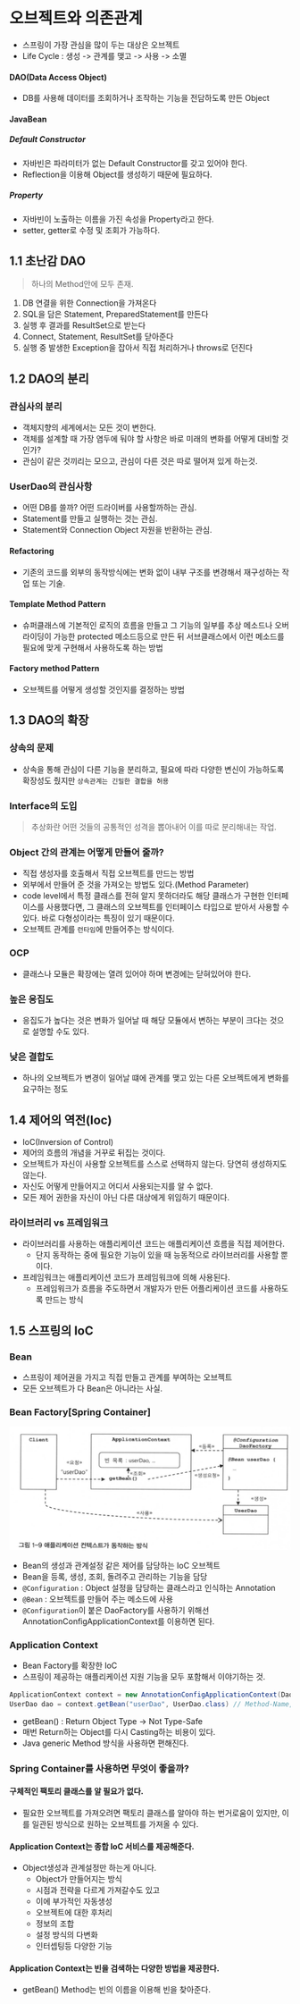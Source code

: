 # 오브젝트와 의존관계
- 스프링이 가장 관심을 많이 두는 대상은 오브젝트
- Life Cycle : 생성 -> 관계를 맺고 -> 사용 -> 소멸

#### DAO(Data Access Object)
- DB를 사용해 데이터를 조회하거나 조작하는 기능을 전담하도록 만든 Object

#### JavaBean
##### Default Constructor
- 자바빈은 파라미터가 없는 Default Constructor를 갖고 있어야 한다.
- Reflection을 이용해 Object를 생성하기 때문에 필요하다.

##### Property
- 자바빈이 노출하는 이름을 가진 속성을 Property라고 한다.
- setter, getter로 수정 및 조회가 가능하다.


## 1.1 초난감 DAO
> 하나의 Method안에 모두 존재.

1. DB 연결을 위한 Connection을 가져온다
2. SQL을 담은 Statement, PreparedStatement를 만든다
3. 실행 후 결과를 ResultSet으로 받는다
4. Connect, Statement, ResultSet를 닫아준다
5. 실행 중 발생한 Exception을 잡아서 직접 처리하거나 throws로 던진다


## 1.2 DAO의 분리
### 관심사의 분리
- 객체지향의 세계에서는 모든 것이 변한다.
- 객체를 설계할 때 가장 염두에 둬야 할 사항은 바로 미래의 변화를 어떻게 대비할 것인가?
- 관심이 같은 것끼리는 모으고, 관심이 다른 것은 따로 떨어져 있게 하는것.

### UserDao의 관심사항
- 어떤 DB를 쓸까? 어떤 드라이버를 사용할까하는 관심.
- Statement를 만들고 실행하는 것는 관심.
- Statement와 Connection Object 자원을 반환하는 관심.

#### Refactoring
- 기존의 코드를 외부의 동작방식에는 변화 없이 내부 구조를 변경해서 재구성하는 작업 또는 기술.


#### Template Method Pattern
- 슈퍼클래스에 기본적인 로직의 흐름을 만들고 그 기능의 일부를 추상 메소드나 오버라이딩이 가능한 protected 메소드등으로 만든 뒤 서브클래스에서 이런 메소드를 필요에 맞게 구현해서 사용하도록 하는 방법
#### Factory method Pattern
- 오브젝트를 어떻게 생성할 것인지를 결정하는 방법

## 1.3 DAO의 확장
### 상속의 문제
- 상속을 통해 관심이 다른 기능을 분리하고, 필요에 따라 다양한 변신이 가능하도록 확장성도 줬지만 `상속관계는 긴밀한 결합을 허용`

### Interface의 도입
> 추상화란 어떤 것들의 공통적인 성격을 뽑아내어 이를 따로 분리해내는 작업.


### Object 간의 관계는 어떻게 만들어 줄까?
- 직접 생성자를 호출해서 직접 오브젝트를 만드는 방법
- 외부에서 만들어 준 것을 가져오는 방법도 있다.(Method Parameter)
- code level에서 특정 클래스를 전혀 알지 못하더라도 해당 클래스가 구현한 인터페이스를 사용했다면, 그 클래스의 오브젝트를 인터페이스 타입으로 받아서 사용할 수 있다. 바로 다형성이라는 특징이 있기 때문이다.
- 오브젝트 관계를 `런타임`에 만들어주는 방식이다.


### OCP
- 클래스나 모듈은 확장에는 열려 있어야 하며 변경에는 닫혀있어야 한다.


### 높은 응집도
- 응집도가 높다는 것은 변화가 일어날 때 해당 모듈에서 변하는 부분이 크다는 것으로 설명할 수도 있다.

### 낮은 결합도
- 하나의 오브젝트가 변경이 일어날 떄에 관계를 맺고 있는 다른 오브젝트에게 변화를 요구하는 정도

## 1.4 제어의 역전(Ioc)
- IoC(Inversion of Control)
- 제어의 흐름의 개념을 거꾸로 뒤집는 것이다.
- 오브젝트가 자신이 사용할 오브젝트를 스스로 선택하지 않는다. 당연히 생성하지도 않는다.
- 자신도 어떻게 만들어지고 어디서 사용되는지를 알 수 없다.
- 모든 제어 권한을 자신이 아닌 다른 대상에게 위임하기 때문이다.
### 라이브러리 vs 프레임워크
- 라이브러리를 사용하는 애플리케이션 코드는 애플리케이션 흐름을 직접 제어한다.
    - 단지 동작하는 중에 필요한 기능이 있을 때 능동적으로 라이브러리를 사용할 뿐이다.
- 프레임워크는 애플리케이션 코드가 프레임워크에 의해 사용된다.
    - 프레임워크가 흐름을 주도하면서 개발자가 만든 어플리케이션 코드를 사용하도록 만드는 방식


## 1.5 스프링의 IoC
### Bean
- 스프링이 제어권을 가지고 직접 만들고 관계를 부여하는 오브젝트
- 모든 오브젝트가 다 Bean은 아니라는 사실.

### Bean Factory[Spring Container]
![No Image](/nesoy/Images/Spring/1.png)
- Bean의 생성과 관계설정 같은 제어를 담당하는 IoC 오브젝트
- Bean을 등록, 생성, 조회, 돌려주고 관리하는 기능을 담당
- `@Configuration` : Object 설정을 담당하는 클래스라고 인식하는 Annotation
- `@Bean` : 오브젝트를 만들어 주는 메소드에 사용
- `@Configuration`이 붙은 DaoFactory를 사용하기 위해선 AnnotationConfigApplicationContext를 이용하면 된다.


### Application Context
- Bean Factory를 확장한 IoC
- 스프링이 제공하는 애플리케이션 지원 기능을 모두 포함해서 이야기하는 것.


```java
ApplicationContext context = new AnnotationConfigApplicationContext(DaoFactory.class);
UserDao dao = context.getBean("userDao", UserDao.class) // Method-Name, Return-Type
```

- getBean() : Return Object Type -> Not Type-Safe
- 매번 Return하는 Object를 다시 Casting하는 비용이 있다.
- Java generic Method 방식을 사용하면 편해진다.


### Spring Container를 사용하면 무엇이 좋을까?
#### 구체적인 팩토리 클래스를 알 필요가 없다.
- 필요한 오브젝트를 가져오려면 팩토리 클래스를 알아야 하는 번거로움이 있지만, 이를 일관된 방식으로 원하는 오브젝트를 가져올 수 있다.

#### Application Context는 종합 IoC 서비스를 제공해준다.
- Object생성과 관계설정만 하는게 아니다.
    - Object가 만들어지는 방식
    - 시점과 전략을 다르게 가져갈수도 있고
    - 이에 부가적인 자동생성
    - 오브젝트에 대한 후처리
    - 정보의 조합
    - 설정 방식의 다변화
    - 인터셉팅등 다양한 기능

#### Application Context는 빈을 검색하는 다양한 방법을 제공한다.
- getBean() Method는 빈의 이름을 이용해 빈을 찾아준다.